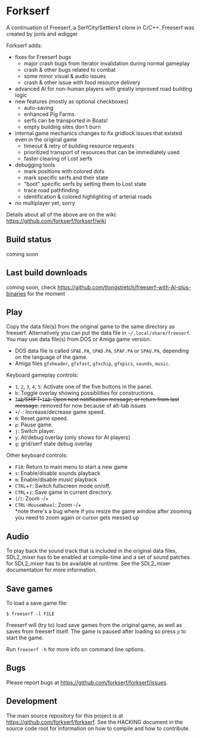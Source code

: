 Forkserf
========

A continuation of Freeserf, a SerfCity/Settlers1 clone in C/C++.  Freeserf was created by jonls and wdigger

Forkserf adds:
- fixes for Freeserf bugs
  - major crash bugs from iterator invalidation during normal gameplay
  - crash & other bugs related to combat
  - some minor visual & audio issues
  - crash & other issue with food resource delivery
- advanced AI for non-human players with greatly improved road building logic
- new features (mostly as optional checkboxes)
  - auto-saving
  - enhanced Pig Farms
  - serfs can be transported in Boats!
  - empty building sites don't burn
- internal game mechanics changes to fix gridlock issues that existed even in the original game
  - timeout & retry of building resource requests
  - prioritized transport of resources that can be immediately used
  - faster clearing of Lost serfs
- debugging tools
  - mark positions with colored dots
  - mark specific serfs and their state
  - "boot" specific serfs by setting them to Lost state
  - trace road pathfinding
  - identification & colored highlighting of arterial roads
- no multiplayer yet, sorry

Details about all of the above are on the wiki: https://github.com/forkserf/forkserf/wiki

Build status
------------
coming soon

Last build downloads
--------------------

coming soon, check https://github.com/tlongstretch/freeserf-with-AI-plus-binaries for the moment

Play
------
Copy the data file(s) from the original game to the same directory as freeserf. Alternatively you can put the data file in `~/.local/share/freeserf`. You may use data file(s) from DOS or Amiga game version.

* DOS data file is called `SPAE.PA`, `SPAD.PA`, `SPAF.PA` or `SPAU.PA`, depending on the language of the game.
* Amiga files `gfxheader`, `gfxfast`, `gfxchip`, `gfxpics`, `sounds`, `music`.

Keyboard gameplay controls:

* `1`, `2`, `3`, `4`, `5`: Activate one of the five buttons in the panel.
* `b`: Toggle overlay showing possibilities for constructions.
* ~~`TAB`/SHIFT-`TAB`: Open next notification message; or return from last message.~~ removed for now because of alt-tab issues
* `+`/`-`: Increase/decrease game speed.
* `0`: Reset game speed.
* `p`: Pause game.
* `j`: Switch player.
* `y`: AI/debug overlay (only shows for AI players)
* `g`: grid/serf state debug overlay

Other keyboard controls:

* `F10`: Return to main menu to start a new game
* `s`: Enable/disable sounds playback
* `m`: Enable/disable music playback
* `CTRL`+`f`: Switch fullscreen mode on/off.
* `CTRL`+`z`: Save game in current directory.
* `[`/`]`: Zoom -/+
* `CTRL`-`MouseWheel`: Zoom -/+     
  *note there's a bug where if you resize the game window after zooming you need to zoom again or cursor gets messed up


Audio
-----

To play back the sound track that is included in the original data files,
SDL2_mixer has to be enabled at compile-time and a set of sound patches
for SDL2_mixer has to be available at runtime. See the SDL2_mixer
documentation for more information.


Save games
----------
To load a save game file:

`$ freeserf -l FILE`

Freeserf will (try to) load save games from the original game, as well as saves from freeserf itself.
The game is paused after loading so press `p` to start the game.

Run `freeserf -h` for more info on command line options.


Bugs
----
Please report bugs at <https://github.com/forkserf/forkserf/issues>.


Development
-----------
The main source repository for this project is at <https://github.com/forkserf/forkserf>. See the HACKING document in the source code root for information on how to compile and how to contribute.
